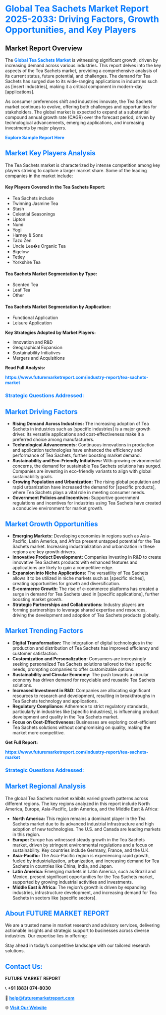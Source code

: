 <h1 style="color: #007BFF;">Global Tea Sachets Market Report 2025-2033: Driving Factors, Growth Opportunities, and Key Players</h1>

<section id="overview">
<h2>Market Report Overview</h2>
<p>The <a href="https://www.futuremarketreport.com/industry-report/tea-sachets-market" style="color: #007BFF; text-decoration: none;"><strong>Global Tea Sachets Market</strong></a> is witnessing significant growth, driven by increasing demand across various industries. This report delves into the key aspects of the Tea Sachets market, providing a comprehensive analysis of its current status, future potential, and challenges. The demand for Tea Sachets has surged due to its wide-ranging applications in industries such as [insert industries], making it a critical component in modern-day [applications].</p>
<p>As consumer preferences shift and industries innovate, the Tea Sachets market continues to evolve, offering both challenges and opportunities for stakeholders. The global market is expected to expand at a substantial compound annual growth rate (CAGR) over the forecast period, driven by technological advancements, emerging applications, and increasing investments by major players.</p>
</section>

<section id="overview">
<p><a href="https://www.futuremarketreport.com/request-sample/reportId=100880" style="color: #007BFF; text-decoration: none;"><strong>Explore Sample Report Here</strong></a></p>
</section>

<section id="key-players">
<h2 style="color: #007BFF;">Market Key Players Analysis</h2>
<p>The Tea Sachets market is characterized by intense competition among key players striving to capture a larger market share. Some of the leading companies in the market include:</p>
<h4>Key Players Covered in the Tea Sachets Report:</h4>
<ul><li>Tea Sachets include</li><li>Twinning Jasmine Tea</li><li>Stash</li><li>Celestial Seasonings</li><li>Lipton</li><li>Numi</li><li>Yogi</li><li>Harney &amp; Sons</li><li>Tazo Zen</li><li>Uncle Lee�s Organic Tea</li><li>Bigelow</li><li>Tetley</li><li>Yorkshire Tea</li></ul>
<h4>Tea Sachets Market Segmentation by Type:</h4>
<ul><li>Scented Tea</li><li>Leaf Tea</li><li>Other</li></ul>

<h4>Tea Sachets Market Segmentation by Application:</h4>
<ul><li>Functional Application</li><li>Leisure Application</li></ul>
<p><strong>Key Strategies Adopted by Market Players:</strong></p>
<ul>
<li>Innovation and R&D</li>
<li>Geographical Expansion</li>
<li>Sustainability Initiatives</li>
<li>Mergers and Acquisitions</li>
</ul>
</section>

<section>
<p><strong>Read Full Analysis: </strong></p><a href="https://www.futuremarketreport.com/industry-report/tea-sachets-market" style="color: #007BFF; text-decoration: none;"><strong>https://www.futuremarketreport.com/industry-report/tea-sachets-market</strong></a>
<h3 style="color: #007BFF;">Strategic Questions Addressed:</h3>
</section>

<section id="driving-factors">
<h2 style="color: #007BFF;">Market Driving Factors</h2>
<ul>
<li><strong>Rising Demand Across Industries:</strong> The increasing adoption of Tea Sachets in industries such as [specific industries] is a major growth driver. Its versatile applications and cost-effectiveness make it a preferred choice among manufacturers.</li>
<li><strong>Technological Advancements:</strong> Continuous innovations in production and application technologies have enhanced the efficiency and performance of Tea Sachets, further boosting market demand.</li>
<li><strong>Sustainability and Eco-Friendly Initiatives:</strong> With growing environmental concerns, the demand for sustainable Tea Sachets solutions has surged. Companies are investing in eco-friendly variants to align with global sustainability goals.</li>
<li><strong>Growing Population and Urbanization:</strong> The rising global population and rapid urbanization have increased the demand for [specific products], where Tea Sachets plays a vital role in meeting consumer needs.</li>
<li><strong>Government Policies and Incentives:</strong> Supportive government regulations and incentives for industries using Tea Sachets have created a conducive environment for market growth.</li>
</ul>
</section>

<section id="growth-opportunities">
<h2 style="color: #007BFF;">Market Growth Opportunities</h2>
<ul>
<li><strong>Emerging Markets:</strong> Developing economies in regions such as Asia-Pacific, Latin America, and Africa present untapped potential for the Tea Sachets market. Increasing industrialization and urbanization in these regions are key growth drivers.</li>
<li><strong>Innovative Product Development:</strong> Companies investing in R&D to create innovative Tea Sachets products with enhanced features and applications are likely to gain a competitive edge.</li>
<li><strong>Expansion into Niche Applications:</strong> The versatility of Tea Sachets allows it to be utilized in niche markets such as [specific niches], creating opportunities for growth and diversification.</li>
<li><strong>E-commerce Growth:</strong> The rise of e-commerce platforms has created a surge in demand for Tea Sachets used in [specific applications], further boosting market growth.</li>
<li><strong>Strategic Partnerships and Collaborations:</strong> Industry players are forming partnerships to leverage shared expertise and resources, driving the development and adoption of Tea Sachets products globally.</li>
</ul>
</section>

<section id="trending-factors">
<h2 style="color: #007BFF;">Market Trending Factors</h2>
<ul>
<li><strong>Digital Transformation:</strong> The integration of digital technologies in the production and distribution of Tea Sachets has improved efficiency and customer satisfaction.</li>
<li><strong>Customization and Personalization:</strong> Consumers are increasingly seeking personalized Tea Sachets solutions tailored to their specific needs, prompting companies to offer customizable options.</li>
<li><strong>Sustainability and Circular Economy:</strong> The push towards a circular economy has driven demand for recyclable and reusable Tea Sachets solutions.</li>
<li><strong>Increased Investment in R&D:</strong> Companies are allocating significant resources to research and development, resulting in breakthroughs in Tea Sachets technology and applications.</li>
<li><strong>Regulatory Compliance:</strong> Adherence to strict regulatory standards, particularly in industries like [specific industries], is influencing product development and quality in the Tea Sachets market.</li>
<li><strong>Focus on Cost-Effectiveness:</strong> Businesses are exploring cost-efficient Tea Sachets solutions without compromising on quality, making the market more competitive.</li>
</ul>
</section>

<section>
<p><strong>Get Full Report: </strong></p><a href="https://www.futuremarketreport.com/industry-report/tea-sachets-market" style="color: #007BFF; text-decoration: none;"><strong>https://www.futuremarketreport.com/industry-report/tea-sachets-market</strong></a>
<h3 style="color: #007BFF;">Strategic Questions Addressed:</h3>
</section>


<section id="regional-analysis">
<h2 style="color: #007BFF;">Market Regional Analysis</h2>
<p>The global Tea Sachets market exhibits varied growth patterns across different regions. The key regions analyzed in this report include North America, Europe, Asia-Pacific, Latin America, and the Middle East & Africa:</p>
<ul>
<li><strong>North America:</strong> This region remains a dominant player in the Tea Sachets market due to its advanced industrial infrastructure and high adoption of new technologies. The U.S. and Canada are leading markets in this region.</li>
<li><strong>Europe:</strong> Europe has witnessed steady growth in the Tea Sachets market, driven by stringent environmental regulations and a focus on sustainability. Key countries include Germany, France, and the U.K.</li>
<li><strong>Asia-Pacific:</strong> The Asia-Pacific region is experiencing rapid growth, fueled by industrialization, urbanization, and increasing demand for Tea Sachets in countries like China, India, and Japan.</li>
<li><strong>Latin America:</strong> Emerging markets in Latin America, such as Brazil and Mexico, present significant opportunities for the Tea Sachets market, supported by growing industrial activities and investments.</li>
<li><strong>Middle East & Africa:</strong> The region’s growth is driven by expanding industries, infrastructure development, and increasing demand for Tea Sachets in sectors like [specific sectors].</li>
</ul>
</section>

<footer>
<h2 style="color: #007BFF;">About FUTURE MARKET REPORT</h2>
<p>We are a trusted name in market research and advisory services, delivering actionable insights and strategic support to businesses across diverse industries. Our expertise lies in offering:</p>

<p>Stay ahead in today’s competitive landscape with our tailored research solutions.</p>

<h2 style="color: #007BFF;">Contact Us:</h2>
<p><strong>FUTURE MARKET REPORT</strong></p>
<p>📞 <strong>+91 (883) 074-8030</strong></p>
<p>📧 <strong><a href="mailto:help@futuremarketreport.com" style="color: #007BFF;">help@futuremarketreport.com</a></strong></p>
<p>🌐 <strong><a href="https://www.futuremarketreport.com/" style="color: #007BFF;">Visit Our Website</a></strong></p>
</footer>